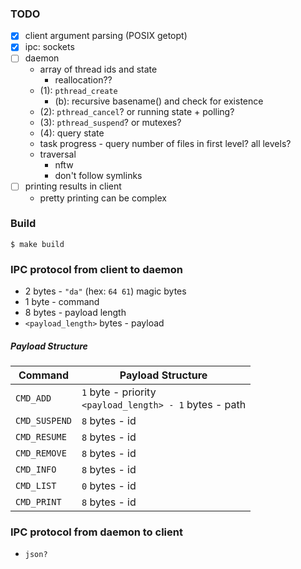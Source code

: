 ### TODO

- [x] client argument parsing (POSIX getopt)
- [x] ipc: sockets
- [ ] daemon
    - array of thread ids and state
        - reallocation??
    - (1): `pthread_create`
        - (b): recursive basename() and check for existence
    - (2): `pthread_cancel`? or running state + polling?
    - (3): `pthread_suspend`? or mutexes?
    - (4): query state
    - task progress - query number of files in first level? all levels?
    - traversal
        - nftw
        - don't follow symlinks
- [ ] printing results in client
    - pretty printing can be complex

### Build

`$ make build`

### IPC protocol from client to daemon

- 2 bytes - `"da"` (hex: `64 61`) magic bytes
- 1 byte - command
- 8 bytes - payload length
- `<payload_length>` bytes - payload

##### Payload Structure

| Command       | Payload Structure                                             |
| ------------- | ------------------------------------------------------------- |
| `CMD_ADD`     | `1` byte - priority <br/> `<payload_length> - 1` bytes - path |
| `CMD_SUSPEND` | `8` bytes - id                                                |
| `CMD_RESUME`  | `8` bytes - id                                                |
| `CMD_REMOVE`  | `8` bytes - id                                                |
| `CMD_INFO`    | `8` bytes - id                                                |
| `CMD_LIST`    | `0` bytes - id                                                |
| `CMD_PRINT`   | `8` bytes - id                                                |

### IPC protocol from daemon to client

- `json?`